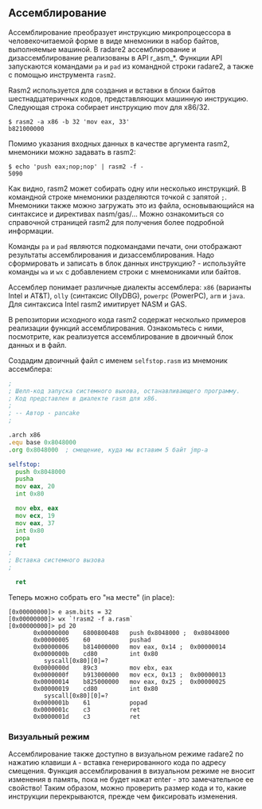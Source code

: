 ## Ассемблирование

Ассемблирование преобразует инструкцию микропроцессора в человекочитаемой форме в виде мнемоники в набор байтов, выполняемые машиной. В radare2 ассемблирование и дизассемблирование реализованы в API r_asm_*. Функции API запускаются командами `pa` и `pad` из командной строки radare2, а также с помощью инструмента `rasm2`.

Rasm2 используется для создания и вставки в блоки байтов шестнадцатеричных кодов, представляющих машинную инструкцию. Следующая строка собирает инструкцию mov для x86/32.

```
$ rasm2 -a x86 -b 32 'mov eax, 33'
b821000000
```

Помимо указания входных данных в качестве аргумента rasm2, мнемоники можно задавать в rasm2:

```
$ echo 'push eax;nop;nop' | rasm2 -f -
5090
```

Как видно, rasm2 может собирать одну или несколько инструкций. В командной строке мнемоники разделяются точкой с запятой `;`. Мнемоники также можно загружать это из файла, основывающийся на синтаксисе и директивах nasm/gas/... Можно ознакомиться со справочной страницей rasm2 для получения более подробной информации.

Команды `pa` и `pad` являются подкомандами печати, они отображают результаты ассемблирования и дизассемблирования. Надо сформировать и записать в блок данных инструкцию? - используйте команды `wa` и `wx` с добавлением строки с мнемониками или байтов.

Ассемблер понимает различные диалекты ассемблера: `x86` (варианты Intel и AT&T), `olly` (синтаксис OllyDBG), `powerpc` (PowerPC), `arm` и `java`. Для синтаксиса Intel rasm2 имитирует NASM и GAS.

В репозитории исходного кода rasm2 содержат несколько примеров реализации функций ассемблирования. Ознакомьтесь с ними, посмотрите, как  реализуется ассемблирование в  двоичный блок данных и в файл.

Создадим двоичный файл с именем `selfstop.rasm` из мнемоник ассемблера:

```asm
;
; Шелл-код запуска системного выхова, останавливающего программу. 
; Код представлен в диалекте rasm для x86.
;
; -- Автор - pancake
;

.arch x86
.equ base 0x8048000
.org 0x8048000  ; смещение, куда мы вставим 5 байт jmp-а

selfstop:
  push 0x8048000
  pusha
  mov eax, 20
  int 0x80

  mov ebx, eax
  mov ecx, 19
  mov eax, 37
  int 0x80
  popa
  ret
;
; Вставка системного вызова
;

  ret
```

Теперь можно собрать его "на месте" (in place):

```
[0x00000000]> e asm.bits = 32
[0x00000000]> wx `!rasm2 -f a.rasm`
[0x00000000]> pd 20
	   0x00000000    6800800408   push 0x8048000 ;  0x08048000
	   0x00000005    60           pushad
	   0x00000006    b814000000   mov eax, 0x14 ;  0x00000014
	   0x0000000b    cd80         int 0x80
		  syscall[0x80][0]=?
	   0x0000000d    89c3         mov ebx, eax
	   0x0000000f    b913000000   mov ecx, 0x13 ;  0x00000013
	   0x00000014    b825000000   mov eax, 0x25 ;  0x00000025
	   0x00000019    cd80         int 0x80
		  syscall[0x80][0]=?
	   0x0000001b    61           popad
	   0x0000001c    c3           ret
	   0x0000001d    c3           ret
```

### Визуальный режим

Ассемблирование также доступно в визуальном режиме radare2 по нажатию клавиши `A` -  вставка генерированного кода по адресу смещения. Функция ассемблирования в визуальном режиме не вносит изменения в память, пока не будет нажат enter - это замечательное ее свойство! Таким образом, можно проверить размер кода и то, какие инструкции перекрываются, прежде чем фиксировать изменения.
